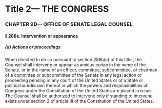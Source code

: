 
# Title 2— THE CONGRESS
### CHAPTER 9D— OFFICE OF SENATE LEGAL COUNSEL
#### § 288e. Intervention or appearance
##### (a) Actions or proceedings

When directed to do so pursuant to section 288b(c) of this title , the Counsel shall intervene or appear as amicus curiae in the name of the Senate, or in the name of an officer, committee, subcommittee, or chairman of a committee or subcommittee of the Senate in any legal action or proceeding pending in any court of the United States or of a State or political subdivision thereof in which the powers and responsibilities of Congress under the Constitution of the United States are placed in issue. The Counsel shall be authorized to intervene only if standing to intervene exists under section 2 of article III of the Constitution of the United States.
